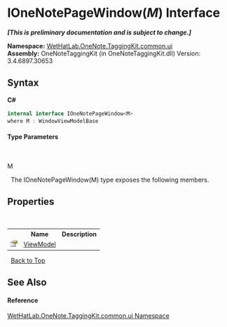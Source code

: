 # IOneNotePageWindow(*M*) Interface
 _**\[This is preliminary documentation and is subject to change.\]**_

**Namespace:**&nbsp;<a href="043a9407-ac38-b3ac-7348-a6090af495ad">WetHatLab.OneNote.TaggingKit.common.ui</a><br />**Assembly:**&nbsp;OneNoteTaggingKit (in OneNoteTaggingKit.dll) Version: 3.4.6897.30653

## Syntax

**C#**<br />
``` C#
internal interface IOneNotePageWindow<M>
where M : WindowViewModelBase

```


#### Type Parameters
&nbsp;<dl><dt>M</dt><dd /></dl>&nbsp;
The IOneNotePageWindow(M) type exposes the following members.


## Properties
&nbsp;<table><tr><th></th><th>Name</th><th>Description</th></tr><tr><td>![Public property](media/pubproperty.gif "Public property")</td><td><a href="7e5fa690-dbb9-888d-3da4-5b79a9722831">ViewModel</a></td><td /></tr></table>&nbsp;
<a href="#ionenotepagewindow(*m*)-interface">Back to Top</a>

## See Also


#### Reference
<a href="043a9407-ac38-b3ac-7348-a6090af495ad">WetHatLab.OneNote.TaggingKit.common.ui Namespace</a><br />